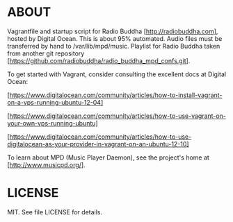 ABOUT
=====

Vagrantfile and startup script for Radio Buddha [http://radiobuddha.com], hosted by Digital Ocean. This is about 95% automated. Audio files must be transferred by hand to /var/lib/mpd/music. Playlist for Radio Buddha taken from another git repository [https://github.com/radiobuddha/radio_buddha_mpd_confs.git].

To get started with Vagrant, consider consulting the excellent docs at Digital Ocean:

[https://www.digitalocean.com/community/articles/how-to-install-vagrant-on-a-vps-running-ubuntu-12-04]

[https://www.digitalocean.com/community/articles/how-to-use-vagrant-on-your-own-vps-running-ubuntu]

[https://www.digitalocean.com/community/articles/how-to-use-digitalocean-as-your-provider-in-vagrant-on-an-ubuntu-12-10]

To learn about MPD (Music Player Daemon), see the project's home at [http://www.musicpd.org/].

LICENSE
=======
MIT. See file LICENSE for details.

